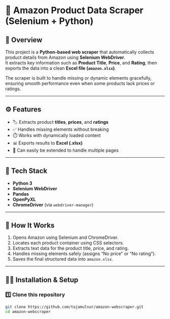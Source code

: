 # 🛒 Amazon Product Data Scraper (Selenium + Python)

## 📖 Overview
This project is a **Python-based web scraper** that automatically collects product details from Amazon using **Selenium WebDriver**.  
It extracts key information such as **Product Title**, **Price**, and **Rating**, then exports the data into a clean **Excel file (`amazon.xlsx`)**.

The scraper is built to handle missing or dynamic elements gracefully, ensuring smooth performance even when some products lack prices or ratings.

---

## ⚙️ Features
- 🏷️ Extracts product **titles**, **prices**, and **ratings**  
- ✅ Handles missing elements without breaking  
- ⏱️ Works with dynamically loaded content  
- 📊 Exports results to **Excel (.xlsx)**  
- 🔁 Can easily be extended to handle multiple pages  

---

## 🧰 Tech Stack
- **Python 3**
- **Selenium WebDriver**
- **Pandas**
- **OpenPyXL**
- **ChromeDriver** (via `webdriver-manager`)

---

## 🚀 How It Works
1. Opens Amazon using Selenium and ChromeDriver.  
2. Locates each product container using CSS selectors.  
3. Extracts text data for the product title, price, and rating.  
4. Handles missing elements safely (assigns “No price” or “No rating”).  
5. Saves the final structured data into `amazon.xlsx`.

---

## 🧑‍💻 Installation & Setup

### 1️⃣ Clone this repository
```bash
git clone https://github.com/tajamulnur/amazon-webscraper.git
cd amazon-webscraper

